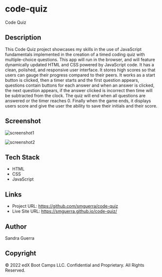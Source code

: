 # code-quiz


Code Quiz



## Description 


This Code Quiz project showcases my skills in the use of JavaScript fundamentals implemented in the creation of a timed coding quiz with multiple-choice questions. This app will run in the browser, and will feature dynamically updated HTML and CSS powered by JavaScript code. It has a clean, polished, and responsive user interface. It stores high scores so that users can gauge their progress compared to their peers. It works as a start button is clicked, then a timer starts and the first question appears, questions contain buttons for each answer and when an answer is clicked, the next question appears, if the answer clicked is incorrect then time will be subtracted from the clock. The quiz will end when all questions are answered or the timer reaches 0. Finally when the game ends, it displays users score and give the user the ability to save their initials and their score.



## Screenshot


![screenshot1](https://user-images.githubusercontent.com/118385737/214312157-979af3e5-0375-4b40-844e-78595428e8ad.png)

![screenshot2](https://user-images.githubusercontent.com/118385737/214312179-d9ae2024-c405-4997-929f-2f70beee30d8.png)



## Tech Stack

- HTML
- CSS
- JavaScript


## Links

- Project URL:  https://github.com/smguerra/code-quiz
- Live Site URL:  https://smguerra.github.io/code-quiz/


## Author

Sandra Guerra


## Copyright

© 2022 edX Boot Camps LLC. Confidential and Proprietary. All Rights Reserved.
